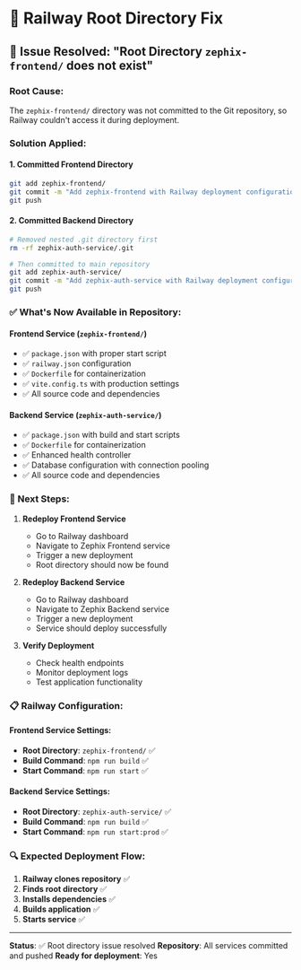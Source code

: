 # 🔧 Railway Root Directory Fix

## 🚨 **Issue Resolved: "Root Directory `zephix-frontend/` does not exist"**

### **Root Cause:**
The `zephix-frontend/` directory was not committed to the Git repository, so Railway couldn't access it during deployment.

### **Solution Applied:**

#### **1. Committed Frontend Directory**
```bash
git add zephix-frontend/
git commit -m "Add zephix-frontend with Railway deployment configuration"
git push
```

#### **2. Committed Backend Directory**
```bash
# Removed nested .git directory first
rm -rf zephix-auth-service/.git

# Then committed to main repository
git add zephix-auth-service/
git commit -m "Add zephix-auth-service with Railway deployment configuration"
git push
```

### **✅ What's Now Available in Repository:**

#### **Frontend Service (`zephix-frontend/`)**
- ✅ `package.json` with proper start script
- ✅ `railway.json` configuration
- ✅ `Dockerfile` for containerization
- ✅ `vite.config.ts` with production settings
- ✅ All source code and dependencies

#### **Backend Service (`zephix-auth-service/`)**
- ✅ `package.json` with build and start scripts
- ✅ `Dockerfile` for containerization
- ✅ Enhanced health controller
- ✅ Database configuration with connection pooling
- ✅ All source code and dependencies

### **🚀 Next Steps:**

1. **Redeploy Frontend Service**
   - Go to Railway dashboard
   - Navigate to Zephix Frontend service
   - Trigger a new deployment
   - Root directory should now be found

2. **Redeploy Backend Service**
   - Go to Railway dashboard
   - Navigate to Zephix Backend service
   - Trigger a new deployment
   - Service should deploy successfully

3. **Verify Deployment**
   - Check health endpoints
   - Monitor deployment logs
   - Test application functionality

### **📋 Railway Configuration:**

#### **Frontend Service Settings:**
- **Root Directory**: `zephix-frontend/` ✅
- **Build Command**: `npm run build` ✅
- **Start Command**: `npm run start` ✅

#### **Backend Service Settings:**
- **Root Directory**: `zephix-auth-service/` ✅
- **Build Command**: `npm run build` ✅
- **Start Command**: `npm run start:prod` ✅

### **🔍 Expected Deployment Flow:**

1. **Railway clones repository** ✅
2. **Finds root directory** ✅
3. **Installs dependencies** ✅
4. **Builds application** ✅
5. **Starts service** ✅

---

**Status**: ✅ Root directory issue resolved
**Repository**: All services committed and pushed
**Ready for deployment**: Yes 
